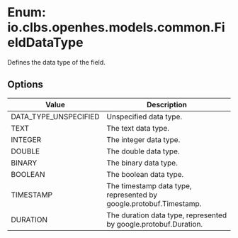 # Enum: io.clbs.openhes.models.common.FieldDataType

Defines the data type of the field.

## Options

| Value | Description |
| --- | --- |
| DATA_TYPE_UNSPECIFIED | Unspecified data type. |
| TEXT | The text data type. |
| INTEGER | The integer data type. |
| DOUBLE | The double data type. |
| BINARY | The binary data type. |
| BOOLEAN | The boolean data type. |
| TIMESTAMP | The timestamp data type, represented by google.protobuf.Timestamp. |
| DURATION | The duration data type, represented by google.protobuf.Duration. |
